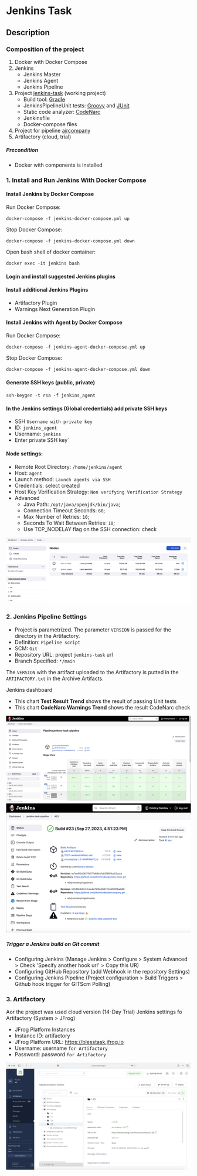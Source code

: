 # Jenkins Task

## Description
### Composition of the project
1. Docker with Docker Compose
2. Jenkins
   - Jenkins Master
   - Jenkins Agent
   - Jenkins Pipeline
3. Project [jenkins-task](https://github.com/dzmitrydan/jenkins-task) (working project)
   - Build tool: [Gradle](https://gradle.org)
   - JenkinsPipelineUnit tests: [Groovy](https://groovy-lang.org) and [JUnit](https://junit.org/junit4)
   - Static code analyzer: [CodeNarc](https://codenarc.org)
   - Jenkinsfile
   - Docker-compose files
4. Project for pipeline [aircompany](https://github.com/dzmitrydan/aircompany)
5. Artifactory (cloud, trial)

##### Precondition
- Docker with components is installed

### 1. Install and Run Jenkins With Docker Compose
#### Install Jenkins by Docker Compose
Run Docker Compose:
```
docker-compose -f jenkins-docker-compose.yml up
```
Stop Docker Compose:
```
docker-compose -f jenkins-docker-compose.yml down
```
Open bash shell of docker container:
```
docker exec -it jenkins bash
```
#### Login and install suggested Jenkins plugins
#### Install additional Jenkins Plugins
- Artifactory Plugin
- Warnings Next Generation Plugin

#### Install Jenkins with Agent by Docker Compose
Run Docker Compose:
```
docker-compose -f jenkins-agent-docker-compose.yml up
```
Stop Docker Compose:
```
docker-compose -f jenkins-agent-docker-compose.yml down
```

#### Generate SSH keys (public, private)
```
ssh-keygen -t rsa -f jenkins_agent
```

#### In the Jenkins settings (Global credentials) add private SSH keys
- SSH `Username with private key`
- ID: `jenkins_agent`
- Username: `jenkins`
- Enter private SSH key`

#### Node settings:
- Remote Root Directory: `/home/jenkins/agent`
- Host: `agent`
- Launch method: `Launch agents via SSH`
- Credentials: select created
- Host Key Verification Strategy: `Non verifying Verification Strategy`
- Advanced
  - Java Path: `/opt/java/openjdk/bin/java`; 
  - Connection Timeout Seconds: `60`; 
  - Max Number of Retries: `10`; 
  - Seconds To Wait Between Retries: `10`; 
  - Use TCP_NODELAY flag on the SSH connection: check
  
![Nodes screenshot](readme-assets/jenkins-nodes.png)

### 2. Jenkins Pipeline Settings
- Project is parametrized. The parameter `VERSION` is passed for the directory in the Artifactory.
- Definition: `Pipeline script`
- SCM: `Git`
- Repository URL: project `jenkins-task` url
- Branch Specified: `*/main`

The `VERSION` with the artifact uploaded to the Artifactory is putted in the `ARTIFACTORY.txt` in the Archive Artifacts.

Jenkins dashboard
- This chart **Test Result Trend** shows the result of passing Unit tests
- This chart **CodeNarc Warnings Trend** shows the result CodeNarc check

![Pipeline screenshot](readme-assets/jenkins-pipeline-01.png)
![Pipeline screenshot](readme-assets/jenkins-pipeline-02.png)

##### Trigger a Jenkins build on Git commit
- Configuring Jenkins (Manage Jenkins > Configure > System Advanced > Check 'Specify another hook url' > Copy this UR)
- Configuring GitHub Repository (add Webhook in the repository Settings)
- Configuring Jenkins Pipeline (Project configuration > Build Triggers > Github hook trigger for GITScm Polling)

### 3. Artifactory
Аor the project was used cloud version (14-Day Trial)
Jenkins settings fo Artifactory (System > JFrog)
- JFrog Platform Instances
- Instance ID: artifactory
- JFrog Platform URL: https://blesstask.jfrog.io
- Username: username `for Artifactory`
- Password: password `for Artifactory`

![Artifactory screenshot](readme-assets/artifactory.png)


